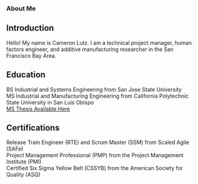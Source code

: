 ### About Me
## Introduction
Hello! My name is Cameron Lutz. I am a technical project manager, human factors engineer, and additive manufacturing researcher in the San Francisco Bay Area.

## Education
BS Industrial and Systems Engineering from San Jose State University <br>
MS Industrial and Manufacturing Engineering from California Polytechnic State University in San Luis Obispo  
[MS Thesis Available Here](https://github.com/SirCameron1216/Lutz-Sapper-Wang-2024) <br>

## Certifications
Release Train Engineer (RTE) and Scrum Master (SSM) from Scaled Agile (SAFe) <br>
Project Management Professional (PMP) from the Project Management Institute (PMI) <br>
Certified Six Sigma Yellow Belt (CSSYB) from the American Society for Quality (ASQ) <br>



<!--
**SirCameron1216/SirCameron1216** is a ✨ _special_ ✨ repository because its `README.md` (this file) appears on your GitHub profile.

Here are some ideas to get you started:

- 🔭 I’m currently working on ...
- 🌱 I’m currently learning ...
- 👯 I’m looking to collaborate on ...
- 🤔 I’m looking for help with ...
- 💬 Ask me about ...
- 📫 How to reach me: ...
- 😄 Pronouns: ...
- ⚡ Fun fact: ...
-->
